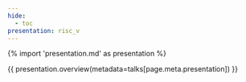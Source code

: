 ```yaml
---
hide:
  - toc
presentation: risc_v
---
```


{% import 'presentation.md' as presentation %}

{{ presentation.overview(metadata=talks[page.meta.presentation]) }}

